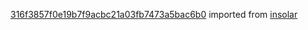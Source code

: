 [316f3857f0e19b7f9acbc21a03fb7473a5bac6b0](https://github.com/insolar/insolar/commit/316f3857f0e19b7f9acbc21a03fb7473a5bac6b0) imported from [insolar](https://github.com/insolar/insolar)
